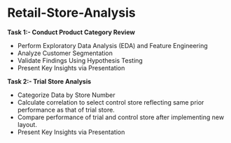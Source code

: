 # Retail-Store-Analysis

**Task 1:- Conduct Product Category Review**
- Perform Exploratory Data Analysis (EDA) and Feature Engineering
- Analyze Customer Segmentation
- Validate Findings Using Hypothesis Testing
- Present Key Insights via Presentation

**Task 2:- Trial Store Analysis**
- Categorize Data by Store Number
- Calculate correlation to select control store reflecting same prior performance as that of trial store.
- Compare performance of trial and control store after implementing new layout.
- Present Key Insights via Presentation

